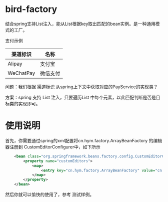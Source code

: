 # bird-factory
结合spring支持List注入，能从List根据key取出匹配的bean实例。是一种通用模式的工厂。

支付示例

| 渠道标识   |      名称      |
|----------|-------------|
| Alipay |  支付宝 |
| WeChatPay |  微信支付 |

问题：我们根据 渠道标识 从spring上下文中获取对应的PayService的实现类？

方案：spring 支持 List<V> 注入，只要遍历List 中每个元素，以此匹配判断是否是目标类的实现即可。

# 使用说明
首先，你需要通过spring的xml配置将cn.hym.factory.ArrayBeanFactory 的编辑器注册到 CustomEditorConfigurer中，如下所示
```xml
    <bean class="org.springframework.beans.factory.config.CustomEditorConfigurer">
        <property name="customEditors">
            <map>
                <entry key="cn.hym.factory.ArrayBeanFactory" value="cn.hym.factory.BeanFactoryServiceEditor"></entry>
            </map>
        </property>
    </bean>
```

然后你就可以愉快的使用了，参考 测试样例。

